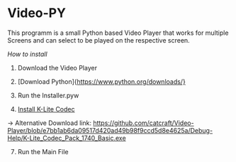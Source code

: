 # Video-PY
This programm is a small Python based Video Player that works for multiple Screens and can select to be played on the respective screen.

*How to install*
1. Download the Video Player
 
2. [Download Python]{https://www.python.org/downloads/}

4. Run the Installer.pyw 

5.	[Install K-Lite Codec](https://codecguide.com/download_kl.htm)
   
  -> Alternative Download link: https://github.com/catcraft/Video-Player/blob/e7bb1ab6da09517d420ad49b98f9ccd5d8e4625a/Debug-Help/K-Lite_Codec_Pack_1740_Basic.exe

7. Run the Main File
